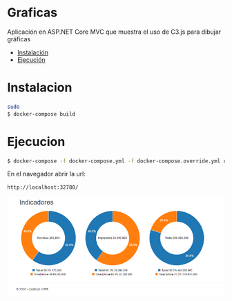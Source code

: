 # Graficas
Aplicación en ASP.NET Core MVC que muestra el uso de C3.js para dibujar gráficas

- [Instalación](#Instalacion)
- [Ejecución](#Ejecucion)

# Instalacion
```bash
sudo 
$ docker-compose build
```
# Ejecucion

```bash
$ docker-compose -f docker-compose.yml -f docker-compose.override.yml up --force-recreate
```
En el navegador abrir la url:
```bash
http://localhost:32780/
```

![alt text](https://github.com/jealuna/Graficas/blob/master/Graficas.WEB/wwwroot/images/CapturaGraficas.png)
